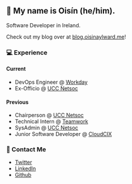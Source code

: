 ## 👱 My name is Oisín (he/him).
Software Developer in Ireland.

Check out my blog over at [blog.oisinaylward.me](https://blog.oisinaylward.me)!

### 💻 Experience

#### Current
* DevOps Engineer @ [Workday](https://workday.com)
* Ex-Officio @ [UCC Netsoc](https://github.com/UCCNetsoc)

#### Previous
* Chairperson @ [UCC Netsoc](https://github.com/UCCNetsoc)
* Technical Intern @ [Teamwork](https://github.com/Teamwork)
* SysAdmin @ [UCC Netsoc](https://github.com/UCCNetsoc)
* Junior Software Developer @ [CloudCIX](https://github.com/CloudCIX)

### 🚀 Contact Me
* [Twitter](https://twitter.com/oisinaylward)
* [LinkedIn](https://www.linkedin.com/in/oisin-aylward)
* [Github](https://github.com/OisinA)
